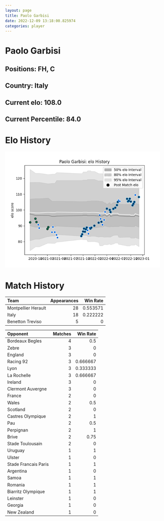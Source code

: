 ```yaml
---  
layout: page  
title: Paolo Garbisi  
date: 2022-12-09 13:18:00.825974  
categories: player  
---
```

# Paolo Garbisi

## Positions: FH, C

## Country: Italy

## Current elo: 108.0

## Current Percentile: 84.0

# Elo History


![elo history](history_PaoloGarbisi.png)
# Match History


| Team                |   Appearances |   Win Rate |
|:--------------------|--------------:|-----------:|
| Montpellier Herault |            28 |   0.553571 |
| Italy               |            18 |   0.222222 |
| Benetton Treviso    |             5 |   0        |

| Opponent             |   Matches |   Win Rate |
|:---------------------|----------:|-----------:|
| Bordeaux Begles      |         4 |   0.5      |
| Zebre                |         3 |   0        |
| England              |         3 |   0        |
| Racing 92            |         3 |   0.666667 |
| Lyon                 |         3 |   0.333333 |
| La Rochelle          |         3 |   0.666667 |
| Ireland              |         3 |   0        |
| Clermont Auvergne    |         3 |   0        |
| France               |         2 |   0        |
| Wales                |         2 |   0.5      |
| Scotland             |         2 |   0        |
| Castres Olympique    |         2 |   1        |
| Pau                  |         2 |   0.5      |
| Perpignan            |         2 |   1        |
| Brive                |         2 |   0.75     |
| Stade Toulousain     |         2 |   0        |
| Uruguay              |         1 |   1        |
| Ulster               |         1 |   0        |
| Stade Francais Paris |         1 |   1        |
| Argentina            |         1 |   0        |
| Samoa                |         1 |   1        |
| Romania              |         1 |   1        |
| Biarritz Olympique   |         1 |   1        |
| Leinster             |         1 |   0        |
| Georgia              |         1 |   0        |
| New Zealand          |         1 |   0        |